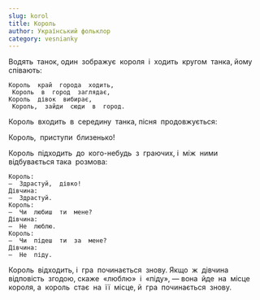 ```yaml
---
slug: korol
title: Король
author: Український фольклор
category: vesnianky
---
```

Водять  танок, один  зображує  короля  і  ходить  кругом  танка, йому  співають:

```
Король  край  города  ходить,
 Король  в  город  заглядає, 
Король  дівок  вибирає,
 Король,  зайди  сюди  в  город.
```

Король  входить  в  середину  танка, пісня  продовжується: 

Король,  приступи  близенько! 

Король  підходить  до  кого-небудь  з  граючих, і  між  ними  відбувається така  розмова: 

```
Король: 
—  Здрастуй,  дівко!
Дівчина:  
—  Здрастуй. 
Король: 
—  Чи  любиш  ти  мене?
Дівчина:  
—  Не  люблю. 
Король:  
—  Чи  підеш  ти  за  мене?
Дівчина:  
—  Не  піду.
```

Король  відходить, і  гра  починається  знову. Якщо  ж  дівчина  відповість  згодою, скаже  «люблю»  і  «піду», — вона 
йде  на  місце  короля, а  король  стає  на  її  місце, й  гра  починається  знову.
